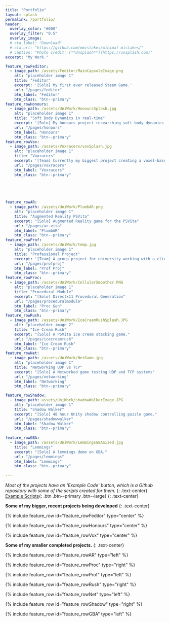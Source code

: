 ```yaml
---
title: "Portfolio"
layout: splash
permalink: /portfolio/
header:
  overlay_color: "#000"
  overlay_filter: "0.5"
  overlay_image: 
  # cta_label: "Download"
  # cta_url: "https://github.com/mmistakes/minimal-mistakes/"
  # caption: "Photo credit: [**Unsplash**](https://unsplash.com)"
excerpt: "My Work."

feature_rowFeditor:
  - image_path: /assets/Feditor/MainCapsuleImage.png
    alt: "placeholder image 1"
    title: "Feditor"
    excerpt: '[Solo] My first ever released Steam Game.'
    url: "/pages/feditor"
    btn_label: "Feditor"
    btn_class: "btn--primary"
feature_rowHonours:
  - image_path: /assets/UniWork/HonoursSplash.jpg
    alt: "placeholder image 1"
    title: "Soft Body Dynamics in real-time"
    excerpt: '[Solo] My honours project researching soft-body dynamics.'
    url: "/pages/honours"
    btn_label: "Honours"
    btn_class: "btn--primary"
feature_rowVox:
  - image_path: /assets/Voxracers/voxSplash.jpg
    alt: "placeholder image 1"
    title: "Voxracers"
    excerpt: '[Team] Currently my biggest project creating a voxel-based racing game.'
    url: "/pages/voxracers"
    btn_label: "Voxracers"
    btn_class: "btn--primary"


    

  
feature_rowAR:
  - image_path: /assets/UniWork/PlumbAR.png
    alt: "placeholder image 1"
    title: "Augmented Reality PSVita"
    excerpt: "[Solo] Augmented Reality game for the PSVita"
    url: "/pages/ar-vita"
    btn_label: "PlumbAR"
    btn_class: "btn--primary"
feature_rowProf:
  - image_path: /assets/UniWork/temp.jpg
    alt: "placeholder image 1"
    title: "Professional Project"
    excerpt: '[Team] A group project for university working with a client.'
    url: "/pages/profproj"
    btn_label: "Prof Proj"
    btn_class: "btn--primary"
feature_rowProc:
  - image_path: /assets/UniWork/CellularSmoother.PNG
    alt: "placeholder image 1"
    title: "Procedural Module"
    excerpt: "[Solo] Directx11 Procedural Generation"
    url: "/pages/proceduralmodule"
    btn_label: "Proc Gen"
    btn_class: "btn--primary"
feature_rowRush:
  - image_path: /assets/UniWork/IceCreamRushSplash.JPG
    alt: "placeholder image 2"
    title: "Ice Cream Rush"
    excerpt: "[Solo] A PSVita ice cream stacking game."
    url: "/pages/icecreamrush"
    btn_label: "Ice Cream Rush"
    btn_class: "btn--primary"
feature_rowNet:
  - image_path: /assets/UniWork/NetGame.jpg
    alt: "placeholder image 1"
    title: "Networking UDP vs TCP"
    excerpt: "[Solo] A Networked game testing UDP and TCP systems"
    url: "/pages/networking"
    btn_label: "Networking"
    btn_class: "btn--primary"

feature_rowShadow:
  - image_path: assets/UniWork/shadowWalkerImage.JPG
    alt: "placeholder image 1"
    title: "Shadow Walker"
    excerpt: "[Solo] 48 hour Unity shadow controlling puzzle game."
    url: "/pages/shadowwalker"
    btn_label: "Shadow Walker"
    btn_class: "btn--primary"
 
feature_rowGBA:
  - image_path: /assets/UniWork/LemmingsGBASized.jpg
    title: "Lemmings"
    excerpt: "[Solo] A lemmings demo on GBA."
    url: "/pages/lemmings"
    btn_label: "Lemmings"
    btn_class: "btn--primary"
    
---
```


 *Most of the projects have an 'Example Code' button, which is a Github repository with some of the scripts created for them.*
 {: .text-center}
[Example Scripts]({{"https://github.com/LeSmurk/ExampleCode"}}){: .btn .btn--primary .btn--large}
{: .text-center}

**Some of my bigger, recent projects being developed**
{: .text-center}

{% include feature_row id="feature_rowFeditor" type="center" %}

{% include feature_row id="feature_rowHonours" type="center" %}

{% include feature_row id="feature_rowVox" type="center" %}


**Some of my smaller completed projects.**
{: .text-center}

{% include feature_row id="feature_rowAR" type="left" %}

{% include feature_row id="feature_rowProc" type="right" %}

{% include feature_row id="feature_rowProf" type="left" %}

{% include feature_row id="feature_rowRush" type="right" %}

{% include feature_row id="feature_rowNet" type="left" %}

{% include feature_row id="feature_rowShadow" type="right" %}

{% include feature_row id="feature_rowGBA" type="left" %}
